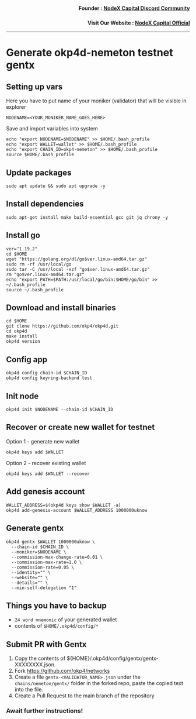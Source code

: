 <h3><p style="font-size:14px" align="right">Founder :
<a href="https://discord.gg/nodexcapital" target="_blank">NodeX Capital Discord Community</a></p></h3>
<h3><p style="font-size:14px" align="right">Visit Our Website :
<a href="https://discord.gg/nodexcapital" target="_blank">NodeX Capital Official</a></p></h3>
<hr>


# Generate okp4d-nemeton testnet gentx

## Setting up vars
Here you have to put name of your moniker (validator) that will be visible in explorer
```
NODENAME=<YOUR_MONIKER_NAME_GOES_HERE>
```

Save and import variables into system
```
echo "export NODENAME=$NODENAME" >> $HOME/.bash_profile
echo "export WALLET=wallet" >> $HOME/.bash_profile
echo "export CHAIN_ID=okp4-nemeton" >> $HOME/.bash_profile
source $HOME/.bash_profile
```

## Update packages
```
sudo apt update && sudo apt upgrade -y
```

## Install dependencies
```
sudo apt-get install make build-essential gcc git jq chrony -y
```

## Install go
```
ver="1.19.2"
cd $HOME
wget "https://golang.org/dl/go$ver.linux-amd64.tar.gz"
sudo rm -rf /usr/local/go
sudo tar -C /usr/local -xzf "go$ver.linux-amd64.tar.gz"
rm "go$ver.linux-amd64.tar.gz"
echo "export PATH=$PATH:/usr/local/go/bin:$HOME/go/bin" >> ~/.bash_profile
source ~/.bash_profile
```

## Download and install binaries
```
cd $HOME
git clone https://github.com/okp4/okp4d.git
cd okp4d
make install
okp4d version
```

## Config app
```
okp4d config chain-id $CHAIN_ID
okp4d config keyring-backend test
```

## Init node
```
okp4d init $NODENAME --chain-id $CHAIN_ID
```

## Recover or create new wallet for testnet
Option 1 - generate new wallet
```
okp4d keys add $WALLET
```

Option 2 - recover existing wallet
```
okp4d keys add $WALLET --recover
```

## Add genesis account
```
WALLET_ADDRESS=$(okp4d keys show $WALLET -a)
okp4d add-genesis-account $WALLET_ADDRESS 1000000uknow
```

## Generate gentx

```
okp4d gentx $WALLET 1000000uknow \
  --chain-id $CHAIN_ID \
  --moniker=$NODENAME \
  --commission-max-change-rate=0.01 \
  --commission-max-rate=1.0 \
  --commission-rate=0.05 \
  --identity="" \
  --website="" \
  --details="" \
  --min-self-delegation "1"
```

## Things you have to backup
- `24 word mnemonic` of your generated wallet
- contents of `$HOME/.okp4d/config/*`

## Submit PR with Gentx
1. Copy the contents of ${HOME}/.okp4d/config/gentx/gentx-XXXXXXXX.json.
2. Fork https://github.com/okp4/networks
3. Create a file `gentx-<VALIDATOR_NAME>.json` under the `chains/nemeton/gentx/` folder in the forked repo, paste the copied text into the file.
4. Create a Pull Request to the main branch of the repository

### Await further instructions!